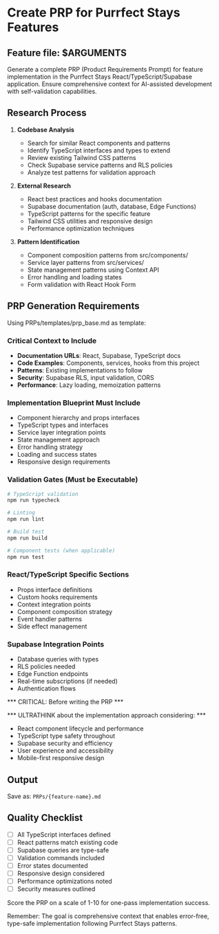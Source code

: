 # Create PRP for Purrfect Stays Features

## Feature file: $ARGUMENTS

Generate a complete PRP (Product Requirements Prompt) for feature implementation in the Purrfect Stays React/TypeScript/Supabase application. Ensure comprehensive context for AI-assisted development with self-validation capabilities.

## Research Process

1. **Codebase Analysis**
   - Search for similar React components and patterns
   - Identify TypeScript interfaces and types to extend
   - Review existing Tailwind CSS patterns
   - Check Supabase service patterns and RLS policies
   - Analyze test patterns for validation approach

2. **External Research**
   - React best practices and hooks documentation
   - Supabase documentation (auth, database, Edge Functions)
   - TypeScript patterns for the specific feature
   - Tailwind CSS utilities and responsive design
   - Performance optimization techniques

3. **Pattern Identification**
   - Component composition patterns from src/components/
   - Service layer patterns from src/services/
   - State management patterns using Context API
   - Error handling and loading states
   - Form validation with React Hook Form

## PRP Generation Requirements

Using PRPs/templates/prp_base.md as template:

### Critical Context to Include
- **Documentation URLs**: React, Supabase, TypeScript docs
- **Code Examples**: Components, services, hooks from this project
- **Patterns**: Existing implementations to follow
- **Security**: Supabase RLS, input validation, CORS
- **Performance**: Lazy loading, memoization patterns

### Implementation Blueprint Must Include
- Component hierarchy and props interfaces
- TypeScript types and interfaces
- Service layer integration points
- State management approach
- Error handling strategy
- Loading and success states
- Responsive design requirements

### Validation Gates (Must be Executable)
```bash
# TypeScript validation
npm run typecheck

# Linting
npm run lint

# Build test
npm run build

# Component tests (when applicable)
npm run test
```

### React/TypeScript Specific Sections
- Props interface definitions
- Custom hooks requirements
- Context integration points
- Component composition strategy
- Event handler patterns
- Side effect management

### Supabase Integration Points
- Database queries with types
- RLS policies needed
- Edge Function endpoints
- Real-time subscriptions (if needed)
- Authentication flows

*** CRITICAL: Before writing the PRP ***

*** ULTRATHINK about the implementation approach considering: ***
- React component lifecycle and performance
- TypeScript type safety throughout
- Supabase security and efficiency
- User experience and accessibility
- Mobile-first responsive design

## Output
Save as: `PRPs/{feature-name}.md`

## Quality Checklist
- [ ] All TypeScript interfaces defined
- [ ] React patterns match existing code
- [ ] Supabase queries are type-safe
- [ ] Validation commands included
- [ ] Error states documented
- [ ] Responsive design considered
- [ ] Performance optimizations noted
- [ ] Security measures outlined

Score the PRP on a scale of 1-10 for one-pass implementation success.

Remember: The goal is comprehensive context that enables error-free, type-safe implementation following Purrfect Stays patterns.